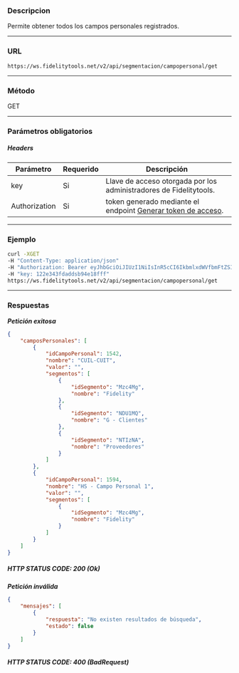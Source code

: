 ### Descripcion
Permite obtener todos los campos personales registrados.
___

### URL
` https://ws.fidelitytools.net/v2/api/segmentacion/campopersonal/get `
___

### Método
GET
___
### Parámetros obligatorios

##### Headers

|Parámetro |Requerido |Descripción                 |
|----------|----------|----------------------------|
| key         | Si		 | Llave de acceso otorgada por los administradores de Fidelitytools. |
| Authorization       | Si		 | token generado mediante el endpoint [Generar token de acceso](https://github.com/bebeto-fidelitytools/FidelitytoolsWS/blob/master/docs/autenticaci%C3%B3n.md). |

___
### Ejemplo
```bash
curl -XGET 
-H "Content-Type: application/json" 
-H "Authorization: Bearer eyJhbGciOiJIUzI1NiIsInR5cCI6IkbmlxdWVfbmFtZSI6InVzZXJb25maWciLCJuYmYiOjE1NTYxMTk0MNjIwNTgwNywiaWF0IjoxNTU2MTE5NDA3LCJpczovL3dzLmZpZGVsaXR5dG9vbHMubmV0L3YyIiwiYXVkIjoiaHa2U2asdasdy5maWRlbGl0eXRvb2xzLm5ldC92MiJ9RDDpMHEB4SsmY0j87OcS5mbxe2XxSAY" 
-H "key: 122e343fdaddsb94e18fff" 
https://ws.fidelitytools.net/v2/api/segmentacion/campopersonal/get
```
___
### Respuestas
***Petición exitosa***
```json
{
    "camposPersonales": [
        {
            "idCampoPersonal": 1542,
            "nombre": "CUIL-CUIT",
            "valor": "",
            "segmentos": [
                {
                    "idSegmento": "Mzc4Mg",
                    "nombre": "Fidelity"
                },
                {
                    "idSegmento": "NDU1MQ",
                    "nombre": "G - Clientes"
                },
                {
                    "idSegmento": "NTIzNA",
                    "nombre": "Proveedores"
                }
            ]
        },
        {
            "idCampoPersonal": 1594,
            "nombre": "HS - Campo Personal 1",
            "valor": "",
            "segmentos": [
                {
                    "idSegmento": "Mzc4Mg",
                    "nombre": "Fidelity"
                }
            ]
        }
    ]
}

```

##### HTTP STATUS CODE: 200 (Ok)

***Petición inválida***
```json
{
    "mensajes": [
        {
            "respuesta": "No existen resultados de búsqueda",
            "estado": false
        }
    ]
}
```

##### HTTP STATUS CODE: 400 (BadRequest)
